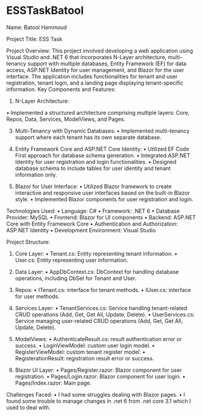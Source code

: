 # ESSTaskBatool

Name: Batool Hammoud

Project Title: ESS Task 

Project Overview: This project involved developing a web application using Visual Studio and .NET 6 that incorporates N-Layer architecture, multi-tenancy support with multiple databases, Entity Framework (EF) for data access, ASP.NET Identity for user management, and Blazor for the user interface. The application includes functionalities for tenant and user registration, tenant login, and a landing page displaying tenant-specific information.
Key Components and Features:

1.	N-Layer Architecture:
   
•	Implemented a structured architecture comprising multiple layers: Core, Repos, Data, Services, ModelViews, and Pages.

3.	Multi-Tenancy with Dynamic Databases:
•	Implemented multi-tenancy support where each tenant has its own separate database.

4.	Entity Framework Core and ASP.NET Core Identity:
•	Utilized EF Code First approach for database schema generation.
•	Integrated ASP.NET Identity for user registration and login functionalities.
•	Designed database schema to include tables for user identity and tenant information only.

5.	Blazor for User Interface:
•	Utilized Blazor framework to create interactive and responsive user interfaces based on the built-in Blazor style.
•	Implemented Blazor components for user registration and login.

Technologies Used:
•	Language: C#
•	Framework: .NET 6
•	Database Provider: MySQL
•	Frontend: Blazor for UI components
•	Backend: ASP.NET Core with Entity Framework Core
•	Authentication and Authorization: ASP.NET Identity
•	Development Environment: Visual Studio


Project Structure:

1.	Core Layer:
•	Tenant.cs: Entity representing tenant information.
•	User.cs: Entity representing user information.

2.	Data Layer:
•	AppDbContext.cs: DbContext for handling database operations, including DbSet for Tenant and User.

3.	Repos:
•	ITenant.cs: interface for tenant methods.
•	IUser.cs: interface for user methods.

4.	Services Layer:
•	TenantServices.cs: Service handling tenant-related CRUD operations (Add, Get, Get All, Update, Delete).
•	UserServices.cs: Service managing user-related CRUD operations (Add, Get, Get All, Update, Delete).

5.	ModelViews:
•	AuthenticateResult.cs: result authentication error or success.
•	LoginViewModel: custom user login model.
•	RegisterViewModel: custom tenant register model.
•	RegisterationResult: registration result error or success.

6.	Blazor UI Layer:
•	Pages/Register.razor: Blazor component for user registration.
•	Pages/Login.razor: Blazor component for user login.
•	Pages/Index.razor: Main page.

Challenges Faced:
•	I had some struggles dealing with Blazor pages.
•	I found some trouble to manage changes in .net 6 from .net core 3.1 which I used to deal with.

